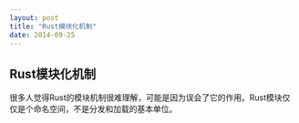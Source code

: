 ```yaml
---
layout: post
title: "Rust模块化机制"
date: 2014-09-25
---
```


## Rust模块化机制

很多人觉得Rust的模块机制很难理解，可能是因为误会了它的作用。Rust模块仅仅是个命名空间，不是分发和加载的基本单位。
